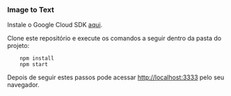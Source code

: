 ### Image to Text

Instale o Google Cloud SDK [aqui](https://cloud.google.com/sdk/docs/quickstart-debian-ubuntu).

Clone este repositório e execute os comandos a seguir dentro da pasta do projeto:
```
    npm install
    npm start
```

Depois de seguir estes passos pode acessar [http://localhost:3333](http://localhost:3333) pelo seu navegador.
